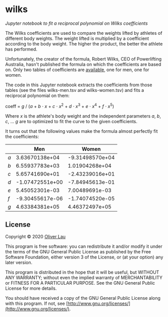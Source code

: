 # wilks

_Jupyter notebook to fit a reciprocal polynomial on Wilks coefficients_

The Wilks coefficients are used to compare the weights lifted by athletes of different body weights.
The weight lifted is multiplied by a coefficient according to the body weight.
The higher the product, the better the athlete has performed.

Unfortunately, the creator of the formula, Robert Wilks, CEO of Powerlifting Australia,
hasn't published the formula on which the coefficients are based on.
Only two tables of coefficients are [available](https://powerliftingaustralia.com/wilks-formula/), one for men, one for women.

The code in this Jupyter notebook extracts the coefficients from those tables (see the files wilks-men.tsv and wilks-women.tsv) and fits a reciprocal polynomial on them:

coeff = _g_ / (_a_ + _b_ ⋅ _x_ + _c_ ⋅ _x_<sup>2</sup> + _d_ ⋅ _x_<sup>3</sup> + _e_ ⋅ _x_<sup>4</sup> + _f_ ⋅ _x_<sup>5</sup>)

Where _x_ is the athlete's body weight and the independent parameters _a_, _b_, _c_, … _g_ are to optimized to fit the curve to the given coefficients.

It turns out that the following values make the formula almost perfectly fit the coefficients:

|     | Men              | Women            |
| --- | ---------------- | ---------------- |
| _a_ | 3.63670138e+04   | -9.31498570e+04  |
| _b_ | 6.55937783e+03   | 1.01904268e+04   |
| _c_ | 5.65741690e+01   | -2.43239016e+01  |
| _d_ | -1.07472551e+00  | -7.84945613e-01  |
| _e_ | 5.45052301e-03   | 7.00489691e-03   |
| _f_ | -9.30455617e-06  | -1.74074520e-05  |
| _g_ | 4.63384381e+05   | 4.46372497e+05   |


## License

Copyright &copy; 2020 [Oliver Lau](mailto:oliver@ersatzworld.net)

This program is free software: you can redistribute it and/or modify it under the terms of the GNU General Public License as published by the Free Software Foundation, either version 3 of the License, or (at your option) any later version.

This program is distributed in the hope that it will be useful, but WITHOUT ANY WARRANTY; without even the implied warranty of MERCHANTABILITY or FITNESS FOR A PARTICULAR PURPOSE.  See the GNU General Public License for more details.

You should have received a copy of the GNU General Public License along with this program. If not, see [http://www.gnu.org/licenses/](http://www.gnu.org/licenses/).
